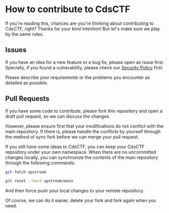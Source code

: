 # How to contribute to CdsCTF

If you're reading this, chances are you're thinking about contributing to CdsCTF, right?
Thanks for your kind intention!
But let's make sure we play by the same rules.

## Issues

If you have an idea for a new feature or a bug fix, please open an issue first.
Specially, if you found a vulnerability, please check our [Security Policy](https://github.com/cdsctf/cdsctf/security/policy) first.

Please describe your requirements or the problems you encounter as detailed as possible.

## Pull Requests

If you have some code to contribute, please fork this repository and open a draft pull request, so we can discuss the changes.

However, please ensure first that your modifications do not conflict with the main repository.
If there is, please handle the conflicts by yourself through the method of sync fork before we can merge your pull request.

If you still have some ideas to CdsCTF, you can keep your CdsCTF repository under your own namespace.
When there are no uncommitted changes locally, you can synchronize the contents of the main repository through the following commands:

```bash
git fetch upstream
```

```bash
git reset --hard upstream/main
```

And then force push your local changes to your remote repository.

Of course, we can do it easier, delete your fork and fork again when you need.